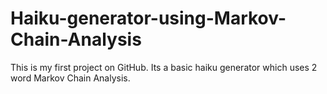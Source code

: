 # Haiku-generator-using-Markov-Chain-Analysis
This is my first project on GitHub. Its a basic haiku generator which uses 2 word Markov Chain Analysis.
